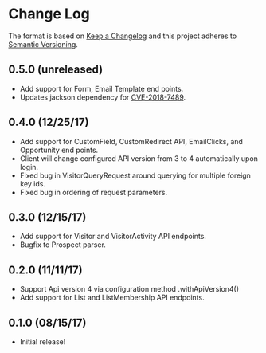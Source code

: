 # Change Log
The format is based on [Keep a Changelog](http://keepachangelog.com/)
and this project adheres to [Semantic Versioning](http://semver.org/).

## 0.5.0 (unreleased)
- Add support for Form, Email Template end points.
- Updates jackson dependency for [CVE-2018-7489](https://cve.mitre.org/cgi-bin/cvename.cgi?name=CVE-2018-7489).

## 0.4.0 (12/25/17)
- Add support for CustomField, CustomRedirect API, EmailClicks, and Opportunity end points.
- Client will change configured API version from 3 to 4 automatically upon login.
- Fixed bug in VisitorQueryRequest around querying for multiple foreign key ids.
- Fixed bug in ordering of request parameters.

## 0.3.0 (12/15/17)
- Add support for Visitor and VisitorActivity API endpoints.
- Bugfix to Prospect parser.

## 0.2.0 (11/11/17)
- Support Api version 4 via configuration method .withApiVersion4()
- Add support for List and ListMembership API endpoints.

## 0.1.0 (08/15/17)
- Initial release!